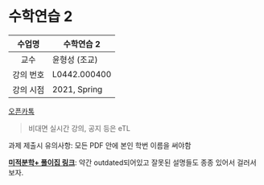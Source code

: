 수학연습 2
========

수업명 | 수학연습 2
:----:|----
교수 | 윤형성 (조교)
강의 번호 | L0442.000400
강의 시점 | 2021, Spring

[오픈카톡](https://open.kakao.com/o/gxL22Q0c)

> 비대면 실시간 강의, 공지 등은 eTL

과제 제출시 유의사항: 모든 PDF 안에 본인 학번 이름을 써야함

**[미적분학+ 풀이집 링크][sol]**: 약간 outdated되어있고 잘못된 설명들도 종종 있어서
걸러서 보자.

[sol]: https://www.evernote.com/shard/s268/client/snv?noteGuid=b9c87f68-4018-4326-a40d-adb3647a4956&noteKey=96b5612f157b8250&sn=https%3A%2F%2Fwww.evernote.com%2Fshard%2Fs268%2Fsh%2Fb9c87f68-4018-4326-a40d-adb3647a4956%2F96b5612f157b8250&title=%25EB%25AF%25B8%25EC%25A0%2581%25EB%25B6%2584%25ED%2595%2599%252B%2B%25ED%2592%2580%25EC%259D%25B4%25EC%25A7%2591%2B-%2B2%25ED%258C%2590
